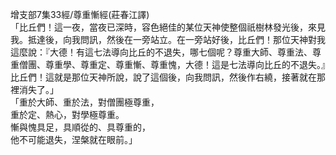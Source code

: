 增支部7集33經/尊重慚經(莊春江譯)  
「比丘們！這一夜，當夜已深時，容色絕佳的某位天神使整個祇樹林發光後，來見我。抵達後，向我問訊，然後在一旁站立。在一旁站好後，比丘們！那位天神對我這麼說：『大德！有這七法導向比丘的不退失，哪七個呢？尊重大師、尊重法、尊重僧團、尊重學、尊重定、尊重慚、尊重愧，大德！這是七法導向比丘的不退失。』比丘們！這就是那位天神所說，說了這個後，向我問訊，然後作右繞，接著就在那裡消失了。」  
「重於大師、重於法，對僧團極尊重，  
重於定、熱心，對學極尊重。  
慚與愧具足，具順從的、具尊重的，  
他不可能退失，涅槃就在眼前。」  
  
  
